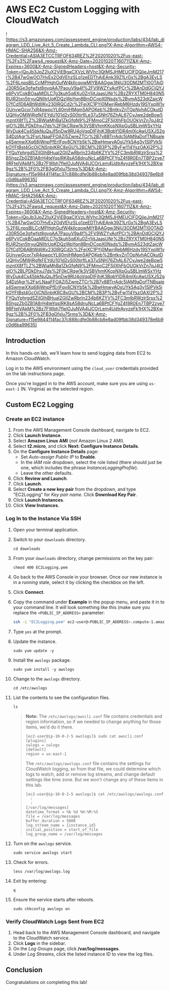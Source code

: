 # AWS EC2 Custom Logging with CloudWatch
![https://s3.amazonaws.com/assessment_engine/production/labs/434/lab_diagram_LDD_Live_Act_5_Create_Lambda_CLI.png?X-Amz-Algorithm=AWS4-HMAC-SHA256&X-Amz-Credential=ASIA3ETCCTRFOF634REZ%2F20201020%2Fus-east-1%2Fs3%2Faws4_request&X-Amz-Date=20201020T160711Z&X-Amz-Expires=3600&X-Amz-SignedHeaders=host&X-Amz-Security-Token=IQoJb3JpZ2luX2VjEBgaCXVzLWVhc3QtMSJHMEUCIFDQiieJmM217r%2B47wGwOO7HvEx2OdVEhzSLp1zeEDThAiEAnk39Z1LrGs%2BgA3EvLS%2F6LnpsBILCcMPHghGufW4kIlcqowMIYBAAGgw3NjU3ODM2MTI0OTAiDJ30R5Ge3gfwfst8gyqAA7PaouV9a4f%2FV9WZYvAofPCr%2BAnDdGCjQYJp6PyVCokBOaaMIDLC7g3kuh5q6Xu0Zn1jitJaasUNr%2BzZRYXTM0H840N5RUjR2txn5tryuQNlItrUpKDQzWpYqn8BmDCopX0Nsds%2BymAS23dtZaicW07fCd1D6ABtWdIIKv230lRQCd2r%2FeiXC1PYi0MwrjRebM6Hzdy19SYxqW1vGUnvwGcor7xR4qwpcYL60mlHMgm5APOKeb%2BntkvZnTOpNvhACOkutDUQHjyOMWjRgfkFEYdU101d2vS00tirfILe37uSNH76ZhAL67CyJwe2deBow5mzntX8fTLZ%2BWiaMhBa1ZkGfgN9%2FMmoC2FSjlXhFbOUOkVrZn7qJ4t2glO%2BLPDkDhxJ7ds%2F0kCRqw1k3VSBVhmKKcpNXpGuSBLlmWSxYHzWyDuk4Cs45bkNuQsJf5nDw9RU4oVqqDIFjhiK3BqbYIDR4mlXcAwUSXJS2gS4DzIAgr%2FsrLNaaFFOAZj5ZwreZTCr%2B7v8BTrrAdc5lAM9aDofTNBsales4SwmwXXq68jWnpPfErIFqy8CNYb5k%2BwHmwyAOsUYk5Ag3y1SIPVk5ikOYFtBst4GcOjCNSnbjKRC8xGU%2BCM%2B3P%2ByFw114YszOAXl2P%2FYQuYphrgdSZiIGIhBHuaI2GlIZwRbrln234b6KZYV%2FC3mIbRWzlrSrss%2B5hgzZb0ZB1A8rH4teYqsIRK8sA58dnuNcLa6BPtCFYgZ4f8R0En7TBP2zye79RFteIVAkM%2Bz7FWbh7flelOJuNVA4jJCOrLem4UdtrAvyzeFk1HX%2BXw9gz%2B%2F0%2FB3gGfxlu75rms%3D&X-Amz-Signature=f15e9844114fac37c888cdfe0b88cb8e8ad09fbb38d349378e6b9c0d6ba99635](https://s3.amazonaws.com/assessment_engine/production/labs/434/lab_diagram_LDD_Live_Act_5_Create_Lambda_CLI.png?X-Amz-Algorithm=AWS4-HMAC-SHA256&X-Amz-Credential=ASIA3ETCCTRFOF634REZ%2F20201020%2Fus-east-1%2Fs3%2Faws4_request&X-Amz-Date=20201020T160711Z&X-Amz-Expires=3600&X-Amz-SignedHeaders=host&X-Amz-Security-Token=IQoJb3JpZ2luX2VjEBgaCXVzLWVhc3QtMSJHMEUCIFDQiieJmM217r%2B47wGwOO7HvEx2OdVEhzSLp1zeEDThAiEAnk39Z1LrGs%2BgA3EvLS%2F6LnpsBILCcMPHghGufW4kIlcqowMIYBAAGgw3NjU3ODM2MTI0OTAiDJ30R5Ge3gfwfst8gyqAA7PaouV9a4f%2FV9WZYvAofPCr%2BAnDdGCjQYJp6PyVCokBOaaMIDLC7g3kuh5q6Xu0Zn1jitJaasUNr%2BzZRYXTM0H840N5RUjR2txn5tryuQNlItrUpKDQzWpYqn8BmDCopX0Nsds%2BymAS23dtZaicW07fCd1D6ABtWdIIKv230lRQCd2r%2FeiXC1PYi0MwrjRebM6Hzdy19SYxqW1vGUnvwGcor7xR4qwpcYL60mlHMgm5APOKeb%2BntkvZnTOpNvhACOkutDUQHjyOMWjRgfkFEYdU101d2vS00tirfILe37uSNH76ZhAL67CyJwe2deBow5mzntX8fTLZ%2BWiaMhBa1ZkGfgN9%2FMmoC2FSjlXhFbOUOkVrZn7qJ4t2glO%2BLPDkDhxJ7ds%2F0kCRqw1k3VSBVhmKKcpNXpGuSBLlmWSxYHzWyDuk4Cs45bkNuQsJf5nDw9RU4oVqqDIFjhiK3BqbYIDR4mlXcAwUSXJS2gS4DzIAgr%2FsrLNaaFFOAZj5ZwreZTCr%2B7v8BTrrAdc5lAM9aDofTNBsales4SwmwXXq68jWnpPfErIFqy8CNYb5k%2BwHmwyAOsUYk5Ag3y1SIPVk5ikOYFtBst4GcOjCNSnbjKRC8xGU%2BCM%2B3P%2ByFw114YszOAXl2P%2FYQuYphrgdSZiIGIhBHuaI2GlIZwRbrln234b6KZYV%2FC3mIbRWzlrSrss%2B5hgzZb0ZB1A8rH4teYqsIRK8sA58dnuNcLa6BPtCFYgZ4f8R0En7TBP2zye79RFteIVAkM%2Bz7FWbh7flelOJuNVA4jJCOrLem4UdtrAvyzeFk1HX%2BXw9gz%2B%2F0%2FB3gGfxlu75rms%3D&X-Amz-Signature=f15e9844114fac37c888cdfe0b88cb8e8ad09fbb38d349378e6b9c0d6ba99635)
## Introduction

In this hands-on lab, we'll learn how to send logging data from EC2 to Amazon CloudWatch.

Log in to the AWS environment using the `cloud_user` credentials provided on the lab instructions page.

Once you're logged in to the AWS account, make sure you are using `us-east-1` (N. Virginia) as the selected region.

## Custom EC2 Logging

### Create an EC2 instance

1. From the AWS Management Console dashboard, navigate to EC2.
2. Click **Launch Instance**.
3. Select **Amazon Linux AMI** (*not* Amazon Linux 2 AMI).
4. Select **t2.micro**, and click **Next: Configure Instance Details**.
5. On the **Configure Instance Details** page:
   - Set *Auto-assign Public IP* to **Enable**.
   - In the *IAM role* dropdown, select the role listed (there should just be one, which includes the phrase *InstanceLoggingProfile*).
   - Leave the other defaults.
6. Click **Review and Launch**.
7. Click **Launch**.
8. Select **Create a new key pair** from the dropdown, and type "EC2Logging" for *Key pair name*. Click **Download Key Pair**.
9. Click **Launch Instances**.
10. Click **View Instances**.

### Log In to the Instance Via SSH

1. Open your terminal application.

2. Switch to your  ``downloads`` directory.

   ```
   cd downloads
   ```

3. From your ``downloads`` directory, change permissions on the key pair:

   ```
   chmod 400 EC2Logging.pem
   ```

4. Go back to the AWS Console in your browser. Once our new instance is in a *running* state, select it by clicking the checkbox on the left.

5. Click **Connect**.

6. Copy the command under **Example** in the popup menu, and paste it in to your command line. It will look something like this (make sure you replace the ``<PUBLIC_IP_ADDRESS>`` parameter:

   ```bash
   ssh -i "EC2Logging.pem" ec2-user@<PUBLIC_IP_ADDRESS>.compute-1.amazonaws.com
   ```

7. Type `yes` at the prompt.

8. Update the instance.

   ```
   sudo yum update -y
   ```

9. Install the ``awslogs``  package.

   ```
   sudo yum install -y awslogs
   ```

10. Change to the  ``awslogs``  directory.

    ```
    cd /etc/awslogs
    ```

11. List the contents to see the configuration files.

    ```
    ls
    ```

    > **Note:** The `/etc/awslogs/awscli.conf` file contains credentials and region information, so if we needed to change anything for those items, we'd do it there. 
    >
    > ```
    > [ec2-user@ip-10-0-2-5 awslogs]$ sudo cat awscli.conf
    > [plugins]
    > cwlogs = cwlogs
    > [default]
    > region = us-east-1
    > ```
    >
    > The `/etc/awslogs/awslogs.conf` file contains the settings for CloudWatch logging, so from that file, we could determine which logs to watch, add or remove log streams, and change default settings like time zone. But we won't change any of these items in this lab.
    >
    > ```
    > [ec2-user@ip-10-0-2-5 awslogs]$ cat /etc/awslogs/awslogs.conf
    > 	:
    > 	:
    > [/var/log/messages]
    > datetime_format = %b %d %H:%M:%S
    > file = /var/log/messages
    > buffer_duration = 5000
    > log_stream_name = {instance_id}
    > initial_position = start_of_file
    > log_group_name = /var/log/messages
    > ```

    

12. Turn on the `awslogs` service.

    ```
    sudo service awslogs start
    ```

13. Check for errors.

    ```
    less /var/log/awslogs.log
    ```

14. Exit by entering:

    ```
    q
    ```

15. Ensure the service starts after reboots.

    ```
    sudo chkconfig awslogs on
    ```

### Verify CloudWatch Logs Sent from EC2

1. Head back to the AWS Management Console dashboard, and navigate to the CloudWatch service.
2. Click **Logs** in the sidebar.
3. On the *Log Groups* page, click **/var/log/messages**.
4. Under *Log Streams*, click the listed instance ID to view the log files.

## Conclusion

Congratulations on completing this lab!
